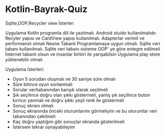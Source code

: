# Kotlin-Bayrak-Quiz
Sqlite,OOP,Recycler view
İsterler:

Uygulama Kotlin programla dili ile yazılmalı.
Android stuido kullanılmalıdır.
Recyler yapısı ve CardView yapısı kullanılmalı.
Adapterlar verimli ve performanslı olmalı
Nesne Tabanlı Programlamaya uygun olmalı.
Sqlite veri tabanı kullanılmalı.
Sqlite veri tabanı sisteme OOP' ye göre entegre edilmeli
İnternet tabanlı olsun ve insanlar birbiri ile yarışabilsin
Uygulama play store yüklenebilir olmalı

Uygulama İsterleri:
 
- Oyun 5 sorudan oluşmalı ve 30 saniye süre olmalı
- Süre bitince oyun sonlanmalı
- Sorular veritabanından karışık olarak seçilmeli
- Şık seçilince doğru olan şıkkı göstermeli, yanlış şık seçilince buton kırmızı yanmalı ve doğru şıkkı yeşil renk ile göstermeli
- Sonuç ekranı olmalı
- Sonuç ekranında önceki oturumlarımı görmeliyim ve bu oturumlar veri tabanından çekilmeli
- Kaç doğru yaptığım gibi sonuçlar ekranda gösterilmeli
- İstersem tekrar oynayabileyim
